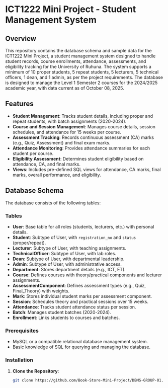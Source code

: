 # ICT1222 Mini Project - Student Management System

## Overview
This repository contains the database schema and sample data for the ICT1222 Mini Project, a student management system designed to handle student records, course enrollments, attendance, assessments, and eligibility tracking for the University of Ruhuna. The system supports a minimum of 10 proper students, 5 repeat students, 5 lecturers, 5 technical officers, 1 dean, and 1 admin, as per the project requirements. The database is designed to manage the Level 1 Semester 2 courses for the 2024/2025 academic year, with data current as of October 08, 2025.

## Features
- **Student Management**: Tracks student details, including proper and repeat students, with batch assignments (2020-2024).
- **Course and Session Management**: Manages course details, session schedules, and attendance for 15 weeks per course.
- **Assessment Tracking**: Records continuous assessment (CA) marks (e.g., Quiz, Assessment) and final exam marks.
- **Attendance Monitoring**: Provides attendance summaries for each student per course.
- **Eligibility Assessment**: Determines student eligibility based on attendance, CA, and final marks.
- **Views**: Includes pre-defined SQL views for attendance, CA marks, final marks, overall performance, and eligibility.

## Database Schema
The database consists of the following tables:

### Tables

- **User**: Base table for all roles (students, lecturers, etc.) with personal details.
- **Student**: Subtype of User, with `registration_no` and `status` (proper/repeat).
- **Lecturer**: Subtype of User, with teaching assignments.
- **TechnicalOfficer**: Subtype of User, with lab roles.
- **Dean**: Subtype of User, with departmental leadership.
- **Admin**: Subtype of User, with administrative access.
- **Department**: Stores department details (e.g., ICT, ET).
- **Course**: Defines courses with theory/practical components and lecturer assignments.
- **AssessmentComponent**: Defines assessment types (e.g., Quiz, Final_Theory) with weights.
- **Mark**: Stores individual student marks per assessment component.
- **Session**: Schedules theory and practical sessions over 15 weeks.
- **Attendance**: Tracks student attendance status per session.
- **Batch**: Manages student batches (2020-2024).
- **Enrollment**: Links students to courses and batches.

### Prerequisites
- MySQL or a compatible relational database management system.
- Basic knowledge of SQL for querying and managing the database.

### Installation
1. **Clone the Repository**:
   ```bash
   git clone https://github.com/Book-Store-Mini-Project/DBMS-GROUP-01.git
   